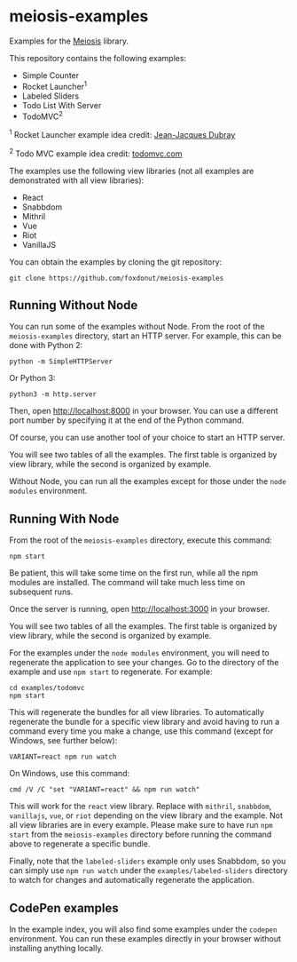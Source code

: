 # meiosis-examples

Examples for the [Meiosis](http://github.com/foxdonut/meiosis) library.

This repository contains the following examples:

- Simple Counter
- Rocket Launcher<sup>1</sup>
- Labeled Sliders
- Todo List With Server
- TodoMVC<sup>2</sup>

<sup>1</sup> Rocket Launcher example idea credit: [Jean-Jacques Dubray](http://www.ebpml.org/about)

<sup>2</sup> Todo MVC example idea credit: [todomvc.com](http://todomvc.com)

The examples use the following view libraries (not all examples are demonstrated with all view libraries):

- React
- Snabbdom
- Mithril
- Vue
- Riot
- VanillaJS

You can obtain the examples by cloning the git repository:

```
git clone https://github.com/foxdonut/meiosis-examples
```

## Running Without Node

You can run some of the examples without Node. From the root of the `meiosis-examples` directory, start an HTTP server. For example, this can be done with Python 2:

```
python -m SimpleHTTPServer
```

Or Python 3:

```
python3 -m http.server
```

Then, open [http://localhost:8000](http://localhost:8000) in your browser. You can use a different port number by specifying it at the end of the Python command.

Of course, you can use another tool of your choice to start an HTTP server.

You will see two tables of all the examples. The first table is organized by view library, while the second is organized by example.

Without Node, you can run all the examples except for those under the `node modules` environment.

## Running With Node

From the root of the `meiosis-examples` directory, execute this command:

```
npm start
```

Be patient, this will take some time on the first run, while all the npm modules are installed. The command will take much less time on subsequent runs.

Once the server is running, open [http://localhost:3000](http://localhost:3000) in your browser.

You will see two tables of all the examples. The first table is organized by view library, while the second is organized by example.

For the examples under the `node modules` environment, you will need to regenerate the application to see your changes. Go to the directory of the example and use `npm start` to regenerate. For example:

```
cd examples/todomvc
npm start
```

This will regenerate the bundles for all view libraries. To automatically regenerate the bundle for a specific view library and avoid having to run a command every time you make a change, use this command (except for Windows, see further below):

```
VARIANT=react npm run watch
```

On Windows, use this command:

```
cmd /V /C "set "VARIANT=react" && npm run watch"
```

This will work for the `react` view library. Replace with `mithril`, `snabbdom`, `vanillajs`, `vue`, or `riot` depending on the view library and the example. Not all view libraries are in every example. Please make sure to have run `npm start` from the `meiosis-examples` directory before running the command above to regenerate a specific bundle.

Finally, note that the `labeled-sliders` example only uses Snabbdom, so you can simply use `npm run watch` under the `examples/labeled-sliders` directory to watch for changes and automatically regenerate the application.

## CodePen examples

In the example index, you will also find some examples under the `codepen` environment. You can run these examples directly in your browser without installing anything locally.
